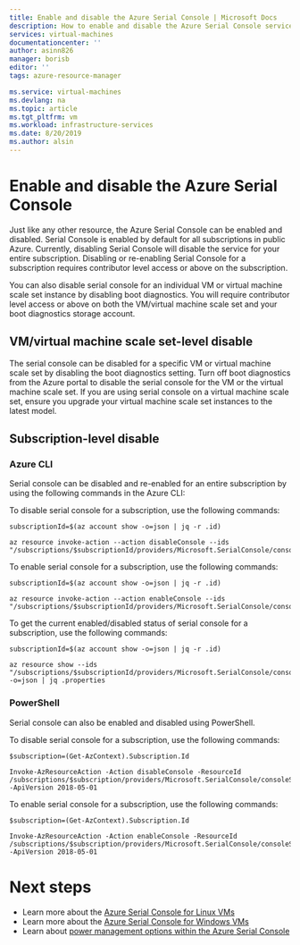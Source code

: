 ```yaml
---
title: Enable and disable the Azure Serial Console | Microsoft Docs
description: How to enable and disable the Azure Serial Console service
services: virtual-machines
documentationcenter: ''
author: asinn826
manager: borisb
editor: ''
tags: azure-resource-manager

ms.service: virtual-machines
ms.devlang: na
ms.topic: article
ms.tgt_pltfrm: vm
ms.workload: infrastructure-services
ms.date: 8/20/2019
ms.author: alsin
---
```


# Enable and disable the Azure Serial Console

Just like any other resource, the Azure Serial Console can be enabled and disabled. Serial Console is enabled by default for all subscriptions in public Azure. Currently, disabling Serial Console will disable the service for your entire subscription. Disabling or re-enabling Serial Console for a subscription requires contributor level access or above on the subscription.

You can also disable serial console for an individual VM or virtual machine scale set instance by disabling boot diagnostics. You will require contributor level access or above on both the VM/virtual machine scale set and your boot diagnostics storage account.

## VM/virtual machine scale set-level disable
The serial console can be disabled for a specific VM or virtual machine scale set by disabling the boot diagnostics setting. Turn off boot diagnostics from the Azure portal to disable the serial console for the VM or the virtual machine scale set. If you are using serial console on a virtual machine scale set, ensure you upgrade your virtual machine scale set instances to the latest model.


## Subscription-level disable

### Azure CLI

Serial console can be disabled and re-enabled for an entire subscription by using the following commands in the Azure CLI:

To disable serial console for a subscription, use the following commands:
```azurecli-interactive
subscriptionId=$(az account show -o=json | jq -r .id)

az resource invoke-action --action disableConsole --ids "/subscriptions/$subscriptionId/providers/Microsoft.SerialConsole/consoleServices/default"
```

To enable serial console for a subscription, use the following commands:
```azurecli-interactive
subscriptionId=$(az account show -o=json | jq -r .id)

az resource invoke-action --action enableConsole --ids "/subscriptions/$subscriptionId/providers/Microsoft.SerialConsole/consoleServices/default"
```

To get the current enabled/disabled status of serial console for a subscription, use the following commands:
```azurecli-interactive
subscriptionId=$(az account show -o=json | jq -r .id)

az resource show --ids "/subscriptions/$subscriptionId/providers/Microsoft.SerialConsole/consoleServices/default" -o=json | jq .properties
```

### PowerShell

Serial console can also be enabled and disabled using PowerShell.

To disable serial console for a subscription, use the following commands:
```azurepowershell-interactive
$subscription=(Get-AzContext).Subscription.Id

Invoke-AzResourceAction -Action disableConsole -ResourceId /subscriptions/$subscription/providers/Microsoft.SerialConsole/consoleServices/default -ApiVersion 2018-05-01
```

To enable serial console for a subscription, use the following commands:
```azurepowershell-interactive
$subscription=(Get-AzContext).Subscription.Id

Invoke-AzResourceAction -Action enableConsole -ResourceId /subscriptions/$subscription/providers/Microsoft.SerialConsole/consoleServices/default -ApiVersion 2018-05-01
```

# Next steps
* Learn more about the [Azure Serial Console for Linux VMs](./serial-console-linux.md)
* Learn more about the [Azure Serial Console for Windows VMs](./serial-console-windows.md)
* Learn about [power management options within the Azure Serial Console](./serial-console-power-options.md)